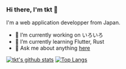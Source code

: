 ### Hi there, I'm tkt 👋

I'm a web application developper from Japan.

- 🔭 I’m currently working on いろいろ
- 🌱 I’m currently learning Flutter, Rust
- 💬 Ask me about anything [here](https://github.com/tktcorporation/tktcorporation/issues)

<!--
- 👯 I’m looking to collaborate on ...
- 🤔 I’m looking for help with ...
- 📫 How to reach me: ...
- 😄 Pronouns: ...
- ⚡ Fun fact: ...
-->

[![tkt's github stats](https://github-readme-stats.vercel.app/api?username=tktcorporation&count_private=true&show_icons=true&theme=tokyonight)](https://github.com/anuraghazra/github-readme-stats)
[![Top Langs](https://github-readme-stats.vercel.app/api/top-langs/?username=tktcorporation&count_private=true&show_icons=true&theme=tokyonight)](https://github.com/anuraghazra/github-readme-stats)
